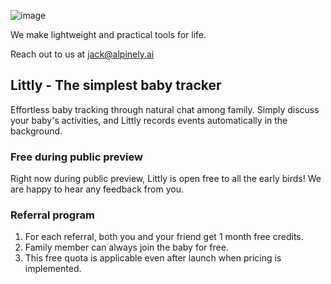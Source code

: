 
![image](https://github.com/jack2684/alpinely.ai/assets/1225301/3ea82097-6410-4d32-9bbb-f9fa6adcdde3)


We make lightweight and practical tools for life.

Reach out to us at <jack@alpinely.ai>

## Littly - The simplest baby tracker
Effortless baby tracking through natural chat among family. Simply discuss your baby's activities, and Littly records events automatically in the background.

### Free during public preview
Right now during public preview, Littly is open free to all the early birds! We are happy to hear any feedback from you.

### Referral program
1. For each referral, both you and your friend get 1 month free credits.
2. Family member can always join the baby for free.
3. This free quota is applicable even after launch when pricing is implemented.


<!---
## Connecting to your audio books library
Self-service upload is coming soon! Before that feel free to ask <jack@alpinely.ai> to help you upload.

## How to get audio from libro.fm?
![image](https://github.com/jack2684/alpinely.ai/assets/1225301/9abbe9ee-4705-4015-9074-0faa6f053b23)

[libro.fm](https://libro.fm/) is a great platform that support mp3 download officically. Simply go to your library and download: [https://libro.fm/user/library ](https://libro.fm/user/library )

## How to get audio from audible?
![image](https://github.com/jack2684/alpinely.ai/assets/1225301/e7eb055b-b01f-477b-a257-fa90d9bf6b01)


There is free open-source tools like [Libation](https://github.com/rmcrackan/Libation) to download audio book mp3 + cue. Highly recommend it.


### Understanding DRM operation

Based on the search results, telling people about DRM removal tools is generally not considered illegal, but there are some important nuances to be aware of:

1. Providing information about DRM removal tools is typically protected as free speech. A U.S. judge ruled that it's not illegal to tell people about software that can strip DRM off e-books, as long as there's no intention to encourage copyright infringement[2].

2. However, actually creating or distributing tools specifically designed to circumvent DRM may be illegal in some jurisdictions under laws like the Digital Millennium Copyright Act (DMCA) in the U.S. or similar laws in other countries[1][3].

3. The legality of using DRM removal tools for personal use is somewhat of a gray area. In the U.S., removing DRM is often considered illegal under the DMCA, even for personal use. However, there are ongoing debates about fair use and format-shifting exceptions[1][3].

4. Laws can vary by country. For example, in the UK and Europe, removing DRM may be legal if done for legal reasons, such as to enable interoperability with other software[5].

5. While informing people about DRM removal tools isn't generally illegal, it's important to avoid actively encouraging copyright infringement or piracy[2].

In summary, while telling people about DRM removal tools is generally protected speech, it's advisable to be cautious about how the information is presented and to avoid promoting any illegal activities.

Citations:
[1] https://www.reddit.com/r/ebooks/comments/vu1iiw/is_it_illegal_to_remove_the_drm_off_of_a_kindle/
[2] https://www.engadget.com/2014-12-11-drm-stripping-software-not-illegal.html
[3] https://www.mobileread.com/forums/showthread.php?t=213833
[4] http://www.mindelscott.com/2022/10/25/is-it-legal-to-remove-drm-from-ebooks/
[5] https://www.virtualdj.com/forums/73656/General_Discussion/Is_it_illegal_to_use_DRM_Removal_tools__.html
-->
